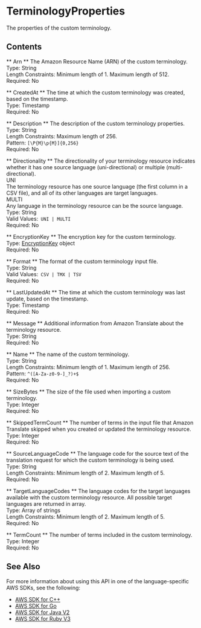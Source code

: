 # TerminologyProperties<a name="API_TerminologyProperties"></a>

The properties of the custom terminology\.

## Contents<a name="API_TerminologyProperties_Contents"></a>

 ** Arn **   <a name="Translate-Type-TerminologyProperties-Arn"></a>
 The Amazon Resource Name \(ARN\) of the custom terminology\.   
Type: String  
Length Constraints: Minimum length of 1\. Maximum length of 512\.  
Required: No

 ** CreatedAt **   <a name="Translate-Type-TerminologyProperties-CreatedAt"></a>
The time at which the custom terminology was created, based on the timestamp\.  
Type: Timestamp  
Required: No

 ** Description **   <a name="Translate-Type-TerminologyProperties-Description"></a>
The description of the custom terminology properties\.  
Type: String  
Length Constraints: Maximum length of 256\.  
Pattern: `[\P{M}\p{M}]{0,256}`   
Required: No

 ** Directionality **   <a name="Translate-Type-TerminologyProperties-Directionality"></a>
The directionality of your terminology resource indicates whether it has one source language \(uni\-directional\) or multiple \(multi\-directional\)\.     
UNI  
The terminology resource has one source language \(the first column in a CSV file\), and all of its other languages are target languages\.  
MULTI  
Any language in the terminology resource can be the source language\.
Type: String  
Valid Values:` UNI | MULTI`   
Required: No

 ** EncryptionKey **   <a name="Translate-Type-TerminologyProperties-EncryptionKey"></a>
The encryption key for the custom terminology\.  
Type: [EncryptionKey](API_EncryptionKey.md) object  
Required: No

 ** Format **   <a name="Translate-Type-TerminologyProperties-Format"></a>
The format of the custom terminology input file\.  
Type: String  
Valid Values:` CSV | TMX | TSV`   
Required: No

 ** LastUpdatedAt **   <a name="Translate-Type-TerminologyProperties-LastUpdatedAt"></a>
The time at which the custom terminology was last update, based on the timestamp\.  
Type: Timestamp  
Required: No

 ** Message **   <a name="Translate-Type-TerminologyProperties-Message"></a>
Additional information from Amazon Translate about the terminology resource\.  
Type: String  
Required: No

 ** Name **   <a name="Translate-Type-TerminologyProperties-Name"></a>
The name of the custom terminology\.  
Type: String  
Length Constraints: Minimum length of 1\. Maximum length of 256\.  
Pattern: `^([A-Za-z0-9-]_?)+$`   
Required: No

 ** SizeBytes **   <a name="Translate-Type-TerminologyProperties-SizeBytes"></a>
The size of the file used when importing a custom terminology\.  
Type: Integer  
Required: No

 ** SkippedTermCount **   <a name="Translate-Type-TerminologyProperties-SkippedTermCount"></a>
The number of terms in the input file that Amazon Translate skipped when you created or updated the terminology resource\.  
Type: Integer  
Required: No

 ** SourceLanguageCode **   <a name="Translate-Type-TerminologyProperties-SourceLanguageCode"></a>
The language code for the source text of the translation request for which the custom terminology is being used\.  
Type: String  
Length Constraints: Minimum length of 2\. Maximum length of 5\.  
Required: No

 ** TargetLanguageCodes **   <a name="Translate-Type-TerminologyProperties-TargetLanguageCodes"></a>
The language codes for the target languages available with the custom terminology resource\. All possible target languages are returned in array\.  
Type: Array of strings  
Length Constraints: Minimum length of 2\. Maximum length of 5\.  
Required: No

 ** TermCount **   <a name="Translate-Type-TerminologyProperties-TermCount"></a>
The number of terms included in the custom terminology\.  
Type: Integer  
Required: No

## See Also<a name="API_TerminologyProperties_SeeAlso"></a>

For more information about using this API in one of the language\-specific AWS SDKs, see the following:
+  [AWS SDK for C\+\+](https://docs.aws.amazon.com/goto/SdkForCpp/translate-2017-07-01/TerminologyProperties) 
+  [AWS SDK for Go](https://docs.aws.amazon.com/goto/SdkForGoV1/translate-2017-07-01/TerminologyProperties) 
+  [AWS SDK for Java V2](https://docs.aws.amazon.com/goto/SdkForJavaV2/translate-2017-07-01/TerminologyProperties) 
+  [AWS SDK for Ruby V3](https://docs.aws.amazon.com/goto/SdkForRubyV3/translate-2017-07-01/TerminologyProperties) 